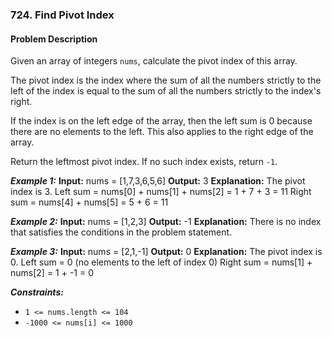 ### 724. Find Pivot Index

#### Problem Description

Given an array of integers `nums`, calculate the pivot index of this array.

The pivot index is the index where the sum of all the numbers strictly to the left of the index is equal to the sum of all the numbers strictly to the index's right.

If the index is on the left edge of the array, then the left sum is 0 because there are no elements to the left. This also applies to the right edge of the array.

Return the leftmost pivot index. If no such index exists, return `-1`.

***Example 1:*** 
**Input:**  nums = [1,7,3,6,5,6]
**Output:**  3
**Explanation:**
The pivot index is 3.
Left sum = nums[0] + nums[1] + nums[2] = 1 + 7 + 3 = 11
Right sum = nums[4] + nums[5] = 5 + 6 = 11

***Example 2:*** 
**Input:**  nums = [1,2,3]
**Output:**  -1
**Explanation:**
There is no index that satisfies the conditions in the problem statement.

***Example 3:*** 
**Input:**  nums = [2,1,-1]
**Output:**  0
**Explanation:**
The pivot index is 0.
Left sum = 0 (no elements to the left of index 0)
Right sum = nums[1] + nums[2] = 1 + -1 = 0
 
***Constraints:*** 
- `1 <= nums.length <= 104`
- `-1000 <= nums[i] <= 1000`
 

